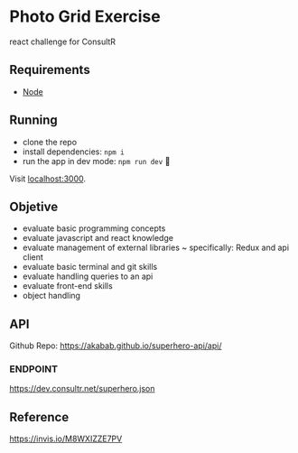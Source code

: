 # Photo Grid Exercise

react challenge for ConsultR

## Requirements

- [Node](https://nodejs.org/en/)

## Running

- clone the repo
- install dependencies: `npm i`
- run the app in dev mode: `npm run dev` 🚀

Visit [localhost:3000](http://localhost:3000/).

## Objetive

- evaluate basic programming concepts
- evaluate javascript and react knowledge
- evaluate management of external libraries ~ specifically: Redux and api client
- evaluate basic terminal and git skills
- evaluate handling queries to an api
- evaluate front-end skills
- object handling

## API

Github Repo:
https://akabab.github.io/superhero-api/api/

### ENDPOINT

https://dev.consultr.net/superhero.json

## Reference

https://invis.io/M8WXIZZE7PV
